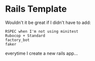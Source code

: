 # Rails Template

Wouldn't it be great if I didn't have to add:

```
RSPEC when I'm not using minitest
Rubocop + Standard
factory_bot
faker
```
everytime I create a new rails app...
